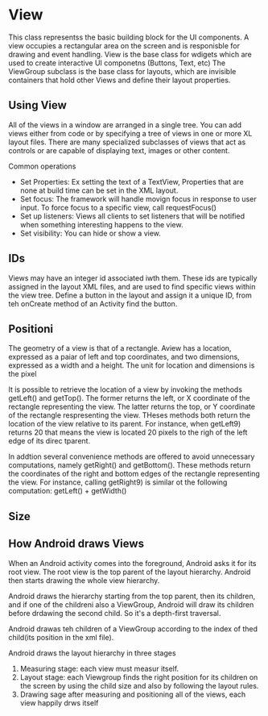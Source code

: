 # View
This class representss the basic building block for the UI components. A view occupies a rectangular area on the screen and is responisble for drawing 
and event handling. View is the base class for wdigets which are used to create interactive UI componetns (Buttons, Text, etc) The ViewGroup subclass 
is the base class for layouts, which are invisible containers that hold other Views and define their layout properties. 

## Using View
All of the views in a window are arranged in a single tree. You can add views either from code or by specifying a tree of views in one or more XL layout files. There
are many specialized subclasses of views that act as controls or are capable of displaying text, images or other content. 

Common operations 
- Set Properties: Ex setting the text of a TextView, Properties that are none at build time can be set in the XML layout.
- Set focus: The framework will handle movign focus in response to user input. To force focus to a specific view, call requestFocus()
- Set up listeners: Views all clients to set listeners that will be notified when something interesting happens to the view. 
- Set visibility: You can hide or show a view. 

## IDs
Views may have an integer id associated iwth them. These ids are typically assigned in the layout XML files, and are used to find specific views 
within the view tree.
Define a button in the layout and assign it a unique ID, from teh onCreate method of an Activity find the button. 

## Positioni
The geometry of a view is that of a rectangle. Aview has a location, expressed as a paiar of left and top coordinates, and two dimensions, 
expressed as a width and a height. The unit for location and dimensions is the pixel

It is possible to retrieve the location of a view by invoking the methods getLeft() and getTop(). The former returns the left, or X coordinate 
of the rectangle representing the view. The latter returns the top, or Y coordinate of the rectangle respresenting the view. THeses methods both 
return the location of the view relative to its parent. For instance, when getLeft9) returns 20 that means the view is located 20 pixels to the righ of the left edge of its direc tparent. 

In addtion several convenience methods are offered to avoid unnecessary computations, namely getRight() and getBottom(). These methods return the coordinates 
of the right and bottom edges of the rectangle representing the view. For instance, calling getRight9) is similar ot the following computation: getLeft() + getWidth()

## Size


## How Android draws Views
When an Android activity comes into the foreground, Android asks it for its root view. The root view is the top parent of the layout hierarchy. Android then starts drawing the whole view hierarchy. 

Android draws the hierarchy starting from the top parent, then its children,  and if one of the childreni also a ViewGroup, Android will draw its children before drdawing the second child. So it's a depth-first traversal. 

Android drawas teh children of a ViewGroup according to the  index of thed child(its position in the xml file).

Android draws the layout hierarchy in three stages
1) Measuring stage: each view must measur itself.
2) Layout stage: each Viewgroup finds the right position for its children on the screen by using the child size and also by following the layout rules. 
3) Drawing sage after measuring and positioning all of the views, each view happily drws itself

